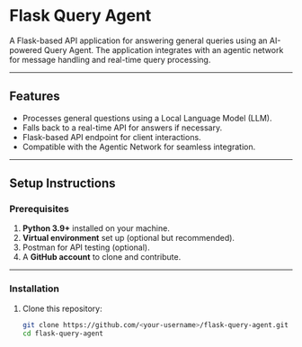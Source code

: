 # Flask Query Agent

A Flask-based API application for answering general queries using an AI-powered Query Agent. The application integrates with an agentic network for message handling and real-time query processing.

---

## Features

- Processes general questions using a Local Language Model (LLM).
- Falls back to a real-time API for answers if necessary.
- Flask-based API endpoint for client interactions.
- Compatible with the Agentic Network for seamless integration.

---

## Setup Instructions

### Prerequisites

1. **Python 3.9+** installed on your machine.
2. **Virtual environment** set up (optional but recommended).
3. Postman for API testing (optional).
4. A **GitHub account** to clone and contribute.

---

### Installation

1. Clone this repository:
   ```bash
   git clone https://github.com/<your-username>/flask-query-agent.git
   cd flask-query-agent
